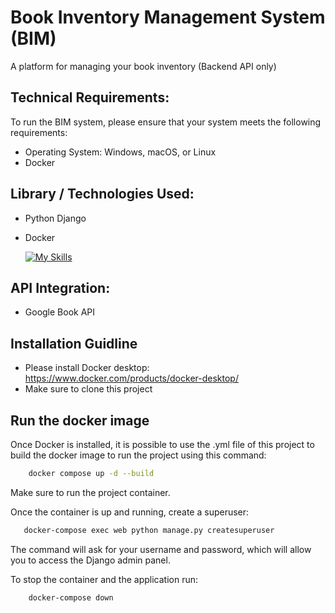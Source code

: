 # Book Inventory Management System (BIM)

A platform for managing your book inventory (Backend API only)

## Technical Requirements:
To run the BIM system, please ensure that your system meets the following requirements:

- Operating System: Windows, macOS, or Linux
- Docker

## Library / Technologies Used:

- Python Django
- Docker

   [![My Skills](https://skillicons.dev/icons?i=py,django,docker&perline=3)](https://skillicons.dev)


## API Integration:

- Google Book API 

## Installation Guidline

- Please install Docker desktop: https://www.docker.com/products/docker-desktop/
- Make sure to clone this project

## Run the docker image

Once Docker is installed, it is possible to use the .yml file of this project to build the docker image to run the project using this command: 
```bash 
    docker compose up -d --build 
```

Make sure to run the project container. 

Once the container is up and running, create a superuser:

```bash
   docker-compose exec web python manage.py createsuperuser
```
The command will ask for your username and password, which will allow you to access the Django admin panel.

To stop the container and the application run:
```bash
    docker-compose down
```
